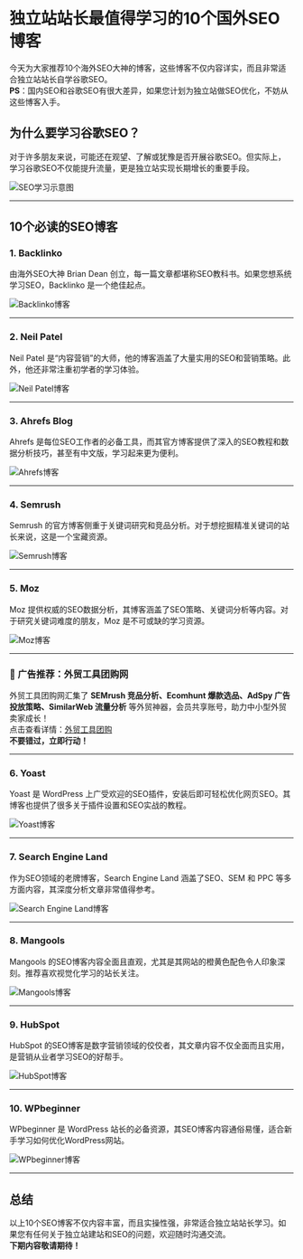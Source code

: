 # 独立站站长最值得学习的10个国外SEO博客

今天为大家推荐10个海外SEO大神的博客，这些博客不仅内容详实，而且非常适合独立站站长自学谷歌SEO。  
**PS**：国内SEO和谷歌SEO有很大差异，如果您计划为独立站做SEO优化，不妨从这些博客入手。

## 为什么要学习谷歌SEO？
对于许多朋友来说，可能还在观望、了解或犹豫是否开展谷歌SEO。但实际上，学习谷歌SEO不仅能提升流量，更是独立站实现长期增长的重要手段。

![SEO学习示意图](https://shelleydigital.com/wp-content/uploads/2024/01/1-8-835x1024.png)

---

## 10个必读的SEO博客

### 1. **Backlinko**
由海外SEO大神 Brian Dean 创立，每一篇文章都堪称SEO教科书。如果您想系统学习SEO，Backlinko 是一个绝佳起点。

![Backlinko博客](https://shelleydigital.com/wp-content/uploads/2024/01/2-12-1024x552.png)

---

### 2. **Neil Patel**
Neil Patel 是“内容营销”的大师，他的博客涵盖了大量实用的SEO和营销策略。此外，他还非常注重初学者的学习体验。

![Neil Patel博客](https://shelleydigital.com/wp-content/uploads/2024/01/3-13-1024x576.png)

---

### 3. **Ahrefs Blog**
Ahrefs 是每位SEO工作者的必备工具，而其官方博客提供了深入的SEO教程和数据分析技巧，甚至有中文版，学习起来更为便利。

![Ahrefs博客](https://shelleydigital.com/wp-content/uploads/2024/01/4-12-1024x630.png)

---

### 4. **Semrush**
Semrush 的官方博客侧重于关键词研究和竞品分析。对于想挖掘精准关键词的站长来说，这是一个宝藏资源。

![Semrush博客](https://shelleydigital.com/wp-content/uploads/2024/01/5-10-1024x576.png)

---

### 5. **Moz**
Moz 提供权威的SEO数据分析，其博客涵盖了SEO策略、关键词分析等内容。对于研究关键词难度的朋友，Moz 是不可或缺的学习资源。

![Moz博客](https://shelleydigital.com/wp-content/uploads/2024/01/6-6-1024x591.png)

---

### **📢 广告推荐：外贸工具团购网**
外贸工具团购网汇集了 **SEMrush 竞品分析、Ecomhunt 爆款选品、AdSpy 广告投放策略、SimilarWeb 流量分析** 等外贸神器，会员共享账号，助力中小型外贸卖家成长！  
点击查看详情：[外贸工具团购](https://bit.ly/waimao518)  
**不要错过，立即行动！**

---

### 6. **Yoast**
Yoast 是 WordPress 上广受欢迎的SEO插件，安装后即可轻松优化网页SEO。其博客也提供了很多关于插件设置和SEO实战的教程。

![Yoast博客](https://shelleydigital.com/wp-content/uploads/2024/01/7-9-1024x731.png)

---

### 7. **Search Engine Land**
作为SEO领域的老牌博客，Search Engine Land 涵盖了SEO、SEM 和 PPC 等多方面内容，其深度分析文章非常值得参考。

![Search Engine Land博客](https://shelleydigital.com/wp-content/uploads/2024/01/8-7-1024x709.png)

---

### 8. **Mangools**
Mangools 的SEO博客内容全面且直观，尤其是其网站的橙黄色配色令人印象深刻。推荐喜欢视觉化学习的站长关注。

![Mangools博客](https://shelleydigital.com/wp-content/uploads/2024/01/9-6-1024x485.png)

---

### 9. **HubSpot**
HubSpot 的SEO博客是数字营销领域的佼佼者，其文章内容不仅全面而且实用，是营销从业者学习SEO的好帮手。

![HubSpot博客](https://shelleydigital.com/wp-content/uploads/2024/01/10-5-1024x567.png)

---

### 10. **WPbeginner**
WPbeginner 是 WordPress 站长的必备资源，其SEO博客内容通俗易懂，适合新手学习如何优化WordPress网站。

![WPbeginner博客](https://shelleydigital.com/wp-content/uploads/2024/01/11-4-1024x775.png)

---

## 总结
以上10个SEO博客不仅内容丰富，而且实操性强，非常适合独立站站长学习。如果您有任何关于独立站建站和SEO的问题，欢迎随时沟通交流。  
**下期内容敬请期待！**
